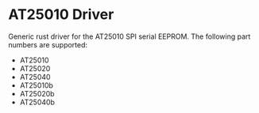 # AT25010 Driver

Generic rust driver for the AT25010 SPI serial EEPROM.
The following part numbers are supported:

* AT25010
* AT25020
* AT25040
* AT25010b
* AT25020b
* AT25040b

